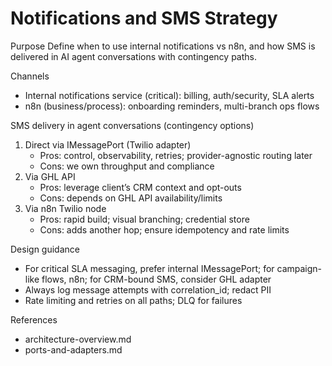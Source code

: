 # Notifications and SMS Strategy

Purpose
Define when to use internal notifications vs n8n, and how SMS is delivered in AI agent conversations with contingency paths.

Channels
- Internal notifications service (critical): billing, auth/security, SLA alerts
- n8n (business/process): onboarding reminders, multi-branch ops flows

SMS delivery in agent conversations (contingency options)
1) Direct via IMessagePort (Twilio adapter)
   - Pros: control, observability, retries; provider-agnostic routing later
   - Cons: we own throughput and compliance
2) Via GHL API
   - Pros: leverage client’s CRM context and opt-outs
   - Cons: depends on GHL API availability/limits
3) Via n8n Twilio node
   - Pros: rapid build; visual branching; credential store
   - Cons: adds another hop; ensure idempotency and rate limits

Design guidance
- For critical SLA messaging, prefer internal IMessagePort; for campaign-like flows, n8n; for CRM-bound SMS, consider GHL adapter
- Always log message attempts with correlation_id; redact PII
- Rate limiting and retries on all paths; DLQ for failures

References
- architecture-overview.md
- ports-and-adapters.md
